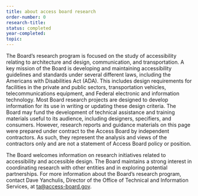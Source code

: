 ```yaml
---
title: about access board research
order-number: 0
research-title:
status: completed
year-completed: 
topic:
---
```

The Board’s research program is focused on the study of accessibility relating to architecture and design, communication, and transportation.  A key mission of the Board is developing and maintaining accessibility guidelines and standards under several different laws, including the Americans with Disabilities Act (ADA).  This includes design requirements for facilities in the private and public sectors, transportation vehicles, telecommunications equipment, and Federal electronic and information technology.  Most Board research projects are designed to develop information for its use in writing or updating these design criteria.  The Board may fund the development of technical assistance and training materials useful to its audience, including designers, specifiers, and consumers.  However, research reports and guidance materials on this page were prepared under contract to the Access Board by independent contractors.  As such, they represent the analysis and views of the contractors only and are not a statement of Access Board policy or position.

The Board welcomes information on research initiatives related to accessibility and accessible design.  The Board maintains a strong interest in coordinating research with other entities and in exploring potential partnerships.  For more information about the Board’s research program, contact Dave Yanchulis, Director of the Office of Technical and Information Services, at ta@access-board.gov.
